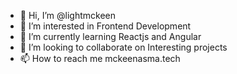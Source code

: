 - 👋 Hi, I’m @lightmckeen
- 👀 I’m interested in Frontend Development
- 🌱 I’m currently learning Reactjs and Angular
- 💞️ I’m looking to collaborate on Interesting projects
- 📫 How to reach me mckeenasma.tech

<!---
lightmckeen/lightmckeen is a ✨ special ✨ repository because its `README.md` (this file) appears on your GitHub profile.
You can click the Preview link to take a look at your changes.
--->
